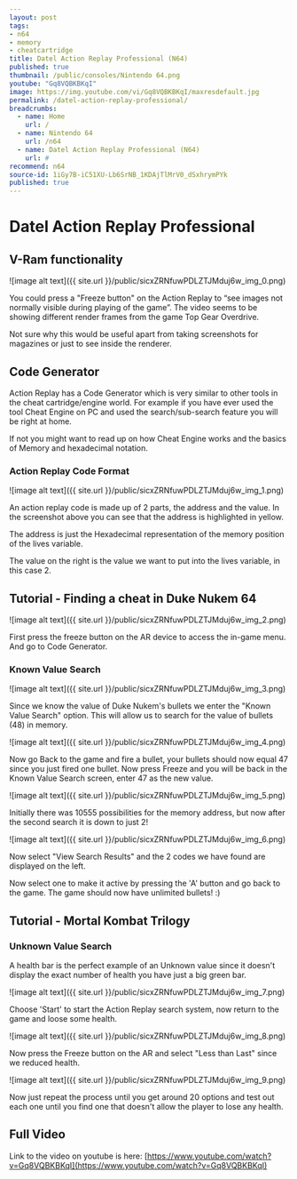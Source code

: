 ```yaml
---
layout: post
tags: 
- n64
- memory
- cheatcartridge
title: Datel Action Replay Professional (N64)
published: true
thumbnail: /public/consoles/Nintendo 64.png
youtube: "Gq8VQBKBKqI"
image: https://img.youtube.com/vi/Gq8VQBKBKqI/maxresdefault.jpg
permalink: /datel-action-replay-professional/
breadcrumbs:
  - name: Home
    url: /
  - name: Nintendo 64
    url: /n64
  - name: Datel Action Replay Professional (N64)
    url: #
recommend: n64
source-id: 1iGy7B-iC51XU-Lb6SrNB_1KDAjTlMrV0_dSxhrymPYk
published: true
---
```

# Datel Action Replay Professional

## V-Ram functionality

![image alt text]({{ site.url }}/public/sicxZRNfuwPDLZTJMduj6w_img_0.png)

You could press a "Freeze button" on the Action Replay to “see images not normally visible during playing of the game”. The video seems to be showing different render frames from the game Top Gear Overdrive.

Not sure why this would be useful apart from taking screenshots for magazines or just to see inside the renderer.

## Code Generator 

Action Replay has a Code Generator which is very similar to other tools in the cheat cartridge/engine world. For example if you have ever used the tool Cheat Engine on PC and used the search/sub-search feature you will be right at home.

If not you might want to read up on how Cheat Engine works and the basics of Memory and hexadecimal notation.

### Action Replay Code Format

![image alt text]({{ site.url }}/public/sicxZRNfuwPDLZTJMduj6w_img_1.png)

An action replay code is made up of 2 parts, the address and the value. In the screenshot above you can see that the address is highlighted in yellow.

The address is just the Hexadecimal representation of the memory position of the lives variable.

The value on the right is the value we want to put into the lives variable, in this case 2.

## Tutorial - Finding a cheat in Duke Nukem 64

![image alt text]({{ site.url }}/public/sicxZRNfuwPDLZTJMduj6w_img_2.png)

First press the freeze button on the AR device to access the in-game menu. And go to Code Generator.

### Known Value Search

![image alt text]({{ site.url }}/public/sicxZRNfuwPDLZTJMduj6w_img_3.png)

Since we know the value of Duke Nukem's bullets we enter the "Known Value Search" option. This will allow us to search for the value of bullets (48) in memory.

![image alt text]({{ site.url }}/public/sicxZRNfuwPDLZTJMduj6w_img_4.png)

Now go Back to the game and fire a bullet, your bullets should now equal 47 since you just fired one bullet. Now press Freeze and you will be back in the Known Value Search screen, enter 47 as the new value.

![image alt text]({{ site.url }}/public/sicxZRNfuwPDLZTJMduj6w_img_5.png)

Initially there was 10555 possibilities for the memory address, but now after the second search it is down to just 2!

![image alt text]({{ site.url }}/public/sicxZRNfuwPDLZTJMduj6w_img_6.png)

Now select "View Search Results" and the 2 codes we have found are displayed on the left.

Now select one to make it active by pressing the 'A' button and go back to the game. The game should now have unlimited bullets! :)

## Tutorial - Mortal Kombat Trilogy

### Unknown Value Search

A health bar is the perfect example of an Unknown value since it doesn't display the exact number of health you have just a big green bar.

![image alt text]({{ site.url }}/public/sicxZRNfuwPDLZTJMduj6w_img_7.png)

Choose 'Start' to start the Action Replay search system, now return to the game and loose some health.

![image alt text]({{ site.url }}/public/sicxZRNfuwPDLZTJMduj6w_img_8.png)

Now press the Freeze button on the AR and select "Less than Last" since we reduced health.

![image alt text]({{ site.url }}/public/sicxZRNfuwPDLZTJMduj6w_img_9.png)

Now just repeat the process until you get around 20 options and test out each one until you find one that doesn't allow the player to lose any health.

## Full Video

Link to the video on youtube is here: [https://www.youtube.com/watch?v=Gq8VQBKBKqI](https://www.youtube.com/watch?v=Gq8VQBKBKqI) 

